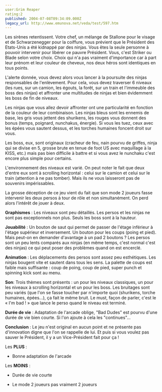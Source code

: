 ```yaml
---
user:Grim Reaper
rating:2
published: 2004-07-08T09:34:09.000Z
legacy_url: http://www.emunova.net/veda/test/597.htm
---
```

Les sirènes retentissent. Votre chef, un mélange de Stallone pour le visage et de Schwarzenegger pour la coiffure, vous prévient que le Président des Etats-Unis a été kidnappé par des ninjas. Vous êtes la seule personne à pouvoir intervenir pour libérer ce pauvre Président. Vous, c'est Striker ou Blade selon votre choix. Choix qui n'a pas vraiment d'importance car à part leur prénom et leur couleur de cheveux, nos deux héros sont identiques en tous points.   

  

L'alerte donnée, vous devez alors vous lancer à la poursuite des ninjas responsables de l'enlèvement. Pour cela, vous devez traverser 6 niveaux (les rues, sur un camion, les égouts, la forêt, sur un train et l'immeuble des boss des ninjas) et affronter une multitudes de ninjas et bien évidemment les boss de fin de niveaux.  

  

Les ninjas que vous allez devoir affronter ont une particularité en fonction de la couleur de leur combinaison. Les ninjas bleus sont les ennemis de base, les gris vous jettent des shurikens, les rouges vous donnent des bonus (temps, poignard, nunchakus, énergie). Si vous les tuez, ceux avec les épées vous sautent dessus, et les torches humaines foncent droit sur vous.   

Les boss, eux, sont originaux (cracheur de feu, nain pourvu de griffes, ninja qui se divise en 5, grosse brute en tenue de foot US avec maquillage à la KISS, etc.) mais pas bien difficile à battre et si vous avez le nunchaku c'est encore plus simple pour certains.  

  

L'environnement des niveaux est varié. On peut noter le fait que deux d'entre eux sont à scrolling horizontal : celui sur le camion et celui sur le train (attention à ne pas tomber). Mais ils ne vous laisseront pas de souvenirs impérissables.  

  

La grosse déception de ce jeu vient du fait que son mode 2 joueurs fasse intervenir les deux persos à tour de rôle et non simultanément. On perd alors l'intérêt de jouer à deux.  

  

  

**Graphismes** : Les niveaux sont peu détaillés. Les persos et les ninjas ne sont pas exceptionnels non plus. Seuls les boss sont à la hauteur.  

  

**Jouabilité** : Un bouton de saut qui permet de passer de l'étage inférieur à l'étage supérieur et inversement. Un bouton pour les coups (poing et pied). Mais peut-on en demander d'avantage à un pad 2 boutons ? Les persos sont un peu lents comparés aux ninjas (en même temps, c'est normal c'est des ninjas) ce qui peut poser des problèmes quand on est encerclé.  

  

**Animation** : Les déplacements des persos sont assez peu esthétiques. Les ninjas bougent vite et sautent dans tous les sens. La palette de coups est faible mais suffisante : coup de poing, coup de pied, super punch et spinning kick sont au menu.  

  

**Son**: Trois thèmes sont présents : un pour les niveaux classiques, un pour les niveaux à scrolling horizontal et un pour les boss. Les bruitages sont peu variés (que l'on se fasse toucher par n'importe quoi (shurikens, torche humaines, épées...), ça fait le même bruit. Le must, façon de parler, c'est le « I'm bad ! » que lance le perso quand le niveau est terminé.  

  

**Durée de vie** : Adaptation de l'arcade oblige, "Bad Dudes" est pourvu d'une durée de vie bien courte. Si l'on ajoute à cela les "continues"...  

  

  

**Conclusion** : Le jeu n'est original en aucun point et ne présente pas d'innovation digne que l'on se rappelle de lui. Et puis si vous voulez pas sauver le Président, il y a un Vice-Président fait pour ça !  

  

Les **PLUS** :  

+ Bonne adaptation de l'arcade  

  

Les **MOINS** :  

- Durée de vie courte  

- Le mode 2 joueurs pas vraiment 2 joueurs